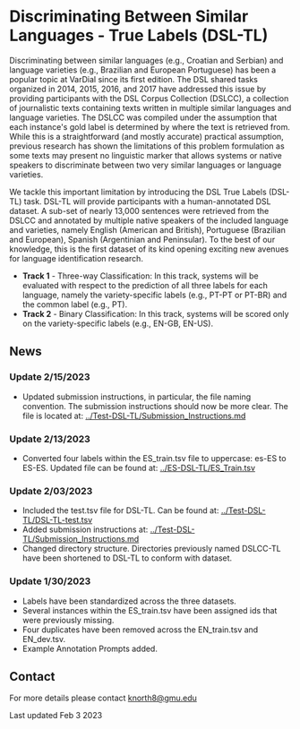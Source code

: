 <h1>Discriminating Between Similar Languages - True Labels (DSL-TL)</h1>

Discriminating between similar languages (e.g., Croatian and Serbian) and language varieties (e.g., Brazilian and European Portuguese) has been a popular topic at VarDial since its first edition. The DSL shared tasks organized in 2014, 2015, 2016, and 2017 have addressed this issue by providing participants with the DSL Corpus Collection (DSLCC), a collection of journalistic texts containing texts written in multiple similar languages and language varieties. The DSLCC was compiled under the assumption that each instance's gold label is determined by where the text is retrieved from. While this is a straightforward (and mostly accurate) practical assumption, previous research has shown the limitations of this problem formulation as some texts may present no linguistic marker that allows systems or native speakers to discriminate between two very similar languages or language varieties.

We tackle this important limitation by introducing the DSL True Labels (DSL-TL) task. DSL-TL will provide participants with a human-annotated DSL dataset. A sub-set of nearly 13,000 sentences were retrieved from the DSLCC and annotated by multiple native speakers of the included language and varieties, namely English (American and British), Portuguese (Brazilian and European), Spanish (Argentinian and Peninsular). To the best of our knowledge, this is the first dataset of its kind opening exciting new avenues for language identification research.

<ul>
  <li><b>Track 1</b> - Three-way Classification: In this track, systems will be evaluated with respect to the prediction of all three labels for each language, namely the variety-specific labels (e.g., PT-PT or PT-BR) and the common label (e.g., PT).</li>
  <li><b>Track 2</b> - Binary Classification: In this track, systems will be scored only on the variety-specific labels (e.g., EN-GB, EN-US).</li>
</ul>

<h2>News</h2>


<h3>Update 2/15/2023 </h3>

<ul>
  <li>Updated submission instructions, in particular, the file naming convention. The submission instructions should now be more clear. The file is located at: <a href="https://gitfront.io/r/user-8615904/RrdNouqLYf3k/DSL-TL/tree/DSL-TL-Corpus/Test-DSL-TL/">../Test-DSL-TL/Submission_Instructions.md</a></li>
</ul>

<h3>Update 2/13/2023 </h3>

<ul>
  <li>Converted four labels within the ES_train.tsv file to uppercase: es-ES to ES-ES. Updated file can be found at: <a href="https://gitfront.io/r/user-8615904/RrdNouqLYf3k/DSL-TL/blob/DSL-TL-Corpus/ES-DSL-TL/ES_train.tsv">../ES-DSL-TL/ES_Train.tsv</a></li>
</ul>

<h3>Update 2/03/2023 </h3>

<ul>
  <li>Included the test.tsv file for DSL-TL. Can be found at: <a href="https://gitfront.io/r/user-8615904/RrdNouqLYf3k/DSL-TL/blob/DSL-TL-Corpus/Test-DSL-TL/DSL-TL-test.tsv">../Test-DSL-TL/DSL-TL-test.tsv</a></li>
  <li>Added submission instructions at: <a href="https://gitfront.io/r/user-8615904/RrdNouqLYf3k/DSL-TL/tree/DSL-TL-Corpus/Test-DSL-TL/">../Test-DSL-TL/Submission_Instructions.md</a></li>
  <li>Changed directory structure. Directories previously named DSLCC-TL have been shortened to DSL-TL to conform with dataset.</li>
</ul>

<h3>Update 1/30/2023 </h3>

<ul>
  <li>Labels have been standardized across the three datasets.</li>
  <li>Several instances within the ES_train.tsv have been assigned ids that were previously missing.</li>
  <li>Four duplicates have been removed across the EN_train.tsv and EN_dev.tsv.</li>
  <li>Example Annotation Prompts added.</li>
</ul>

<h2>Contact</h2>

For more details please contact knorth8@gmu.edu

Last updated Feb 3 2023
